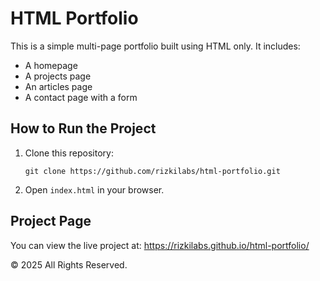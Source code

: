 # HTML Portfolio

This is a simple multi-page portfolio built using HTML only. It includes:
- A homepage
- A projects page
- An articles page
- A contact page with a form

## How to Run the Project
1. Clone this repository:

   `git clone https://github.com/rizkilabs/html-portfolio.git`

2. Open `index.html` in your browser.

## Project Page

You can view the live project at: https://rizkilabs.github.io/html-portfolio/

© 2025 All Rights Reserved.
